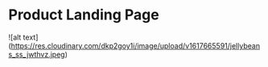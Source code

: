 # Product Landing Page
![alt text] (https://res.cloudinary.com/dkp2goy1i/image/upload/v1617665591/jellybeans_ss_jwthvz.jpeg)
